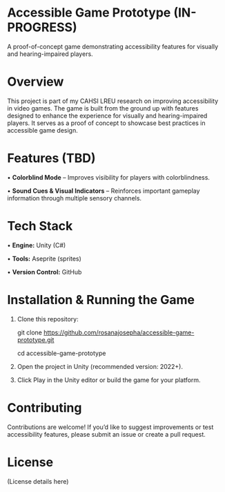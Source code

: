 # Accessible Game Prototype (IN-PROGRESS)
A proof-of-concept game demonstrating accessibility features for visually and hearing-impaired players.

# Overview
This project is part of my CAHSI LREU research on improving accessibility in video games. The game is built from the ground up with features designed to enhance the experience for visually and hearing-impaired players. It serves as a proof of concept to showcase best practices in accessible game design.

# Features (TBD)
• **Colorblind Mode** – Improves visibility for players with colorblindness.

• **Sound Cues & Visual Indicators** – Reinforces important gameplay information through multiple sensory channels.

# Tech Stack
• **Engine:** Unity (C#)

• **Tools:** Aseprite (sprites)

• **Version Control:** GitHub

# Installation & Running the Game
1. Clone this repository:

    git clone https://github.com/rosanajosepha/accessible-game-prototype.git

    cd accessible-game-prototype

2. Open the project in Unity (recommended version: 2022+).

3. Click Play in the Unity editor or build the game for your platform.

# Contributing
Contributions are welcome! If you’d like to suggest improvements or test accessibility features, please submit an issue or create a pull request.

# License
(License details here)
